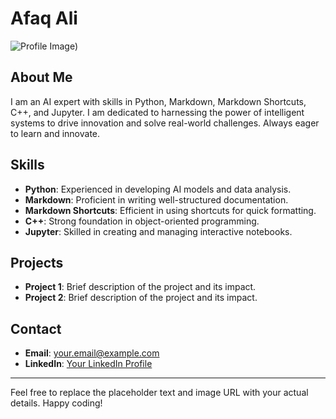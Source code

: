 # Afaq Ali

![Profile Image](https://images.app.goo.gl/G7txoVrj53DsfdaR8))

## About Me

I am an AI expert with skills in Python, Markdown, Markdown Shortcuts, C++, and Jupyter. I am dedicated to harnessing the power of intelligent systems to drive innovation and solve real-world challenges. Always eager to learn and innovate.

## Skills

- **Python**: Experienced in developing AI models and data analysis.
- **Markdown**: Proficient in writing well-structured documentation.
- **Markdown Shortcuts**: Efficient in using shortcuts for quick formatting.
- **C++**: Strong foundation in object-oriented programming.
- **Jupyter**: Skilled in creating and managing interactive notebooks.

## Projects

- **Project 1**: Brief description of the project and its impact.
- **Project 2**: Brief description of the project and its impact.

## Contact

- **Email**: your.email@example.com
- **LinkedIn**: [Your LinkedIn Profile](https://www.linkedin.com)

---

Feel free to replace the placeholder text and image URL with your actual details. Happy coding!

